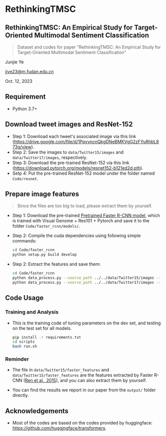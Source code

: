 # RethinkingTMSC

## RethinkingTMSC: An Empirical Study for Target-Oriented Multimodal Sentiment Classification
> Dataset and codes for paper "RethinkingTMSC: An Empirical Study for Target-Oriented Multimodal Sentiment Classification"

Junjie Ye

jjye23@m.fudan.edu.cn

Oct. 12, 2023

## Requirement
* Python 3.7+


## Download tweet images and ResNet-152
- Step 1: Download each tweet's associated image via this link (https://drive.google.com/file/d/1PpvvncnQkgDNeBMKVgG2zFYuRhbL873g/view).
- Step 2: Save the images to `data/Twitter15/images` and `data/Twitter17/images`, respectively.
- Step 3: Download the pre-trained ResNet-152 via this link (https://download.pytorch.org/models/resnet152-b121ed2d.pth).
- Setp 4: Put the pre-trained ResNet-152 model under the folder named `Code/resnet`.

## Prepare image features
> Since the files are too big to load, please extract them by yourself.

- Step 1: Download the pre-trained [Pretrained Faster R-CNN model](https://drive.google.com/file/d/18n_3V1rywgeADZ3oONO0DsuuS9eMW6sN/view?usp=sharing), which is trained with Visual Genome + Res101 + Pytorch and save it to the folder `Code/faster_rcnn/models/`.

- Step 2: Compile the cuda dependencies using following simple commands:
    ```bash
    cd Code/faster_rcnn
    python setup.py build develop
    ```

- Step 2: Extract the features and save them:
    ```bash
    cd Code/faster_rcnn
    python data_process.py --source_path ../../data/Twitter15/images --save_path ../../data/Twitter15/faster_features
    python data_process.py --source_path ../../data/Twitter17/images --save_path ../../data/Twitter17/faster_features
    ```


## Code Usage

### Training and Analysis
- This is the training code of tuning parameters on the dev set, and testing on the test set for all models.

    ```sh
    pip install -r requirements.txt
    cd scripts
    bash run.sh
    ```

### Reminder
- The file in `data/Twitter15/faster_features` and `data/Twitter15/faster_features` are the features extracted by Faster R-CNN ([Ren et al., 2015](https://proceedings.neurips.cc/paper/2015/hash/14bfa6bb14875e45bba028a21ed38046-Abstract.html)), and you can also extract them by yourself.

- You can find the results we report in our paper from the `output/` folder directly.

## Acknowledgements

- Most of the codes are based on the codes provided by huggingface: https://github.com/huggingface/transformers.
